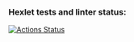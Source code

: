 ### Hexlet tests and linter status:
[![Actions Status](https://github.com/olegsklyarov/rails-project-lvl1/workflows/hexlet-check/badge.svg)](https://github.com/olegsklyarov/rails-project-lvl1/actions)